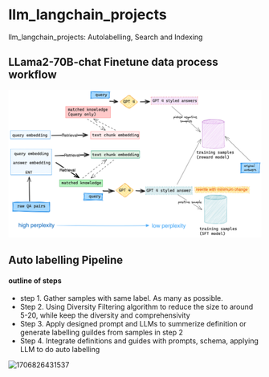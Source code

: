 # llm_langchain_projects

llm_langchain_projects: Autolabelling, Search and Indexing

## LLama2-70B-chat Finetune data process workflow
![llm_data_preparation](image/README//llm_data_prepare.png)


## Auto labelling Pipeline

#### outline of steps

+ step 1. Gather samples with same label. As many as possible.
+ Step 2. Using Diversity Filtering algorithm to reduce the size to around 5-20, while keep the diversity and comprehensivity
+ Step 3. Apply designed prompt and LLMs to summerize definition or generate labelling guildes from samples in step 2
+ Step 4. Integrate definitions and guides with prompts, schema, applying LLM to do auto labelling

![1706826431537](image/README/1706826431537.png)
